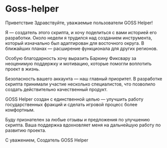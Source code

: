 # Goss-helper 
Приветствие
Здравствуйте, уважаемые пользователи GOSS Helper!

Я — создатель этого скрипта, и хочу поделиться с вами историей его разработки. Около недели я трудился над созданием инструмента, который изначально был адаптирован для восточного округа. В ближайших планах — расширение функционала для других регионов.

Особую благодарность хочу выразить Баркину Фиксвару за неоценимую поддержку и мотивацию, которые помогли воплотить проект в жизнь.

Безопасность вашего аккаунта — наш главный приоритет. В разработке скрипта принимали участие несколько специалистов, что позволило создать действительно качественный продукт.

GOSS Helper создан с единственной целью — улучшить работу государственных фракций и сделать игровой процесс более комфортным.

Буду признателен за любые отзывы и предложения по улучшению скрипта. Ваша поддержка вдохновляет меня на дальнейшую работу по развитию проекта.

С уважением,
Создатель GOSS Helper
